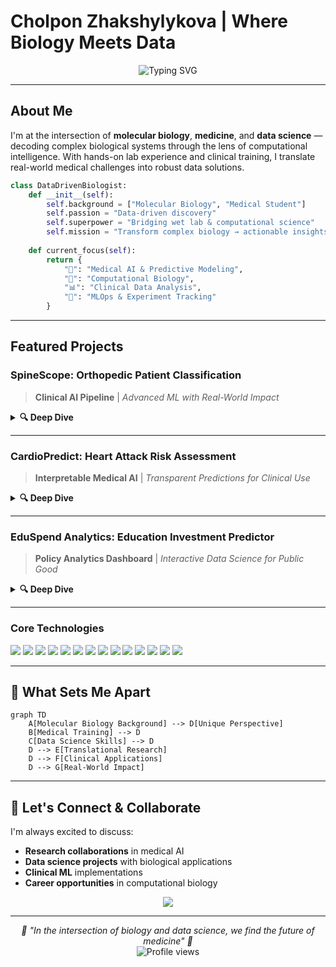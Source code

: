 #   Cholpon Zhakshylykova | Where Biology Meets Data

<div align="center">
  <img src="https://readme-typing-svg.herokuapp.com?font=Fira+Code&pause=1000&width=435&lines=Molecular+Biologist+%2B+Medical+Student;Data+Science+%26+ML+Engineer;Transforming+Biology+into+Insights" alt="Typing SVG" />
</div>

---

##   About Me

I'm at the intersection of **molecular biology**, **medicine**, and **data science** — decoding complex biological systems through the lens of computational intelligence. With hands-on lab experience and clinical training, I translate real-world medical challenges into robust data solutions.

```python
class DataDrivenBiologist:
    def __init__(self):
        self.background = ["Molecular Biology", "Medical Student"]
        self.passion = "Data-driven discovery"
        self.superpower = "Bridging wet lab & computational science"
        self.mission = "Transform complex biology → actionable insights"
    
    def current_focus(self):
        return {
            "🧠": "Medical AI & Predictive Modeling",
            "🔬": "Computational Biology",
            "📊": "Clinical Data Analysis",
            "🤖": "MLOps & Experiment Tracking"
        }
```

---

##   Featured Projects

###  SpineScope: Orthopedic Patient Classification
> **Clinical AI Pipeline** | *Advanced ML with Real-World Impact*

<details>
<summary><b>🔍 Deep Dive</b></summary>

**The Challenge:** Accurately classify orthopedic patients as "Abnormal" or "Normal" using clinical biomechanical data.

**My Solution:**
- 🔧 **Data Engineering**: Sophisticated preprocessing with SMOTE for class balancing
- 🧠 **Neural Architecture**: Custom PyTorch models with hyperparameter optimization
- 📊 **MLOps**: End-to-end experiment tracking with MLflow
- 📈 **Results**: Achieved high accuracy with robust cross-validation

**Tech Stack:** `Python` `PyTorch` `MLflow` `SMOTE` `pandas` `scikit-learn`

**Impact:** Demonstrates production-ready ML pipeline for clinical decision support

[🔗 **Explore Repository**](https://github.com/SuperDataScience-Community-Projects/SDS-CP033-spinescope/tree/main/submissions/team-members/cholpon-zhakshylykova)

</details>

---

###   CardioPredict: Heart Attack Risk Assessment
> **Interpretable Medical AI** | *Transparent Predictions for Clinical Use*

<details>
<summary><b>🔍 Deep Dive</b></summary>

**The Challenge:** Build interpretable models for predicting cardiovascular risk in patients.

**My Solution:**
- 🎯 **Model Development**: Custom risk prediction algorithms with clinical validation
- 🔍 **Interpretability**: SHAP values and feature importance for clinical transparency
- 📋 **Communication**: Clear risk visualization for both clinicians and patients
- 🏥 **Clinical Focus**: Designed with real-world medical workflow in mind

**Tech Stack:** `Python` `scikit-learn` `PyTorch` `SHAP` `pandas` `matplotlib`

**Impact:** Provides explainable AI for critical medical decisions

[🔗 **Explore Repository**](https://github.com/CZhakshylykova/Heart-Attack-Risk)

</details>

---

###   EduSpend Analytics: Education Investment Predictor
> **Policy Analytics Dashboard** | *Interactive Data Science for Public Good*

<details>
<summary><b>🔍 Deep Dive</b></summary>

**The Challenge:** Analyze education spending patterns and predict future government investment trends.

**My Solution:**
- 📊 **Data Analysis**: Comprehensive EDA revealing key spending drivers
- 🔮 **Predictive Modeling**: Regression models for spending forecasts
- 🌐 **Interactive Dashboard**: Live Streamlit app for stakeholder exploration
- 📈 **Actionable Insights**: Clear recommendations for policy makers

**Tech Stack:** `Python` `Streamlit` `pandas` `scikit-learn` `matplotlib` `seaborn`

**Impact:** Empowers data-driven education policy decisions

[🌐 **Live Dashboard**](https://edu-spends.streamlit.app/) | [🔗 **Repository**](https://github.com/CZhakshylykova/SDS-CP030-edu-spend/tree/main/submissions/team-members/cholpon-zhakshylykova)

</details>

---

### **Core Technologies**
<p align="left">
  <img src="https://img.shields.io/badge/Python-3776AB?style=for-the-badge&logo=python&logoColor=white"/>
  <img src="https://img.shields.io/badge/PyTorch-EE4C2C?style=for-the-badge&logo=pytorch&logoColor=white"/>
  <img src="https://img.shields.io/badge/scikit--learn-F7931E?style=for-the-badge&logo=scikit-learn&logoColor=white"/>
  <img src="https://img.shields.io/badge/Pandas-150458?style=for-the-badge&logo=pandas&logoColor=white"/>
  <img src="https://img.shields.io/badge/Numpy-013243?style=for-the-badge&logo=numpy&logoColor=white"/>
  <img src="https://img.shields.io/badge/MLflow-0194E2?style=for-the-badge&logo=mlflow&logoColor=white"/>
  <img src="https://img.shields.io/badge/Jupyter-F37626?style=for-the-badge&logo=jupyter&logoColor=white"/>
  <img src="https://img.shields.io/badge/Streamlit-FF4B4B?style=for-the-badge&logo=streamlit&logoColor=white"/>
  <img src="https://img.shields.io/badge/SHAP-FF6B6B?style=for-the-badge&logo=shap&logoColor=white"/>
  <img src="https://img.shields.io/badge/Matplotlib-11557c?style=for-the-badge&logo=matplotlib&logoColor=white"/>
  <img src="https://img.shields.io/badge/Seaborn-3776AB?style=for-the-badge&logo=seaborn&logoColor=white"/>
  <img src="https://img.shields.io/badge/Plotly-3F4F75?style=for-the-badge&logo=plotly&logoColor=white"/>
  <img src="https://img.shields.io/badge/Git-F05032?style=for-the-badge&logo=git&logoColor=white"/>
  <img src="https://img.shields.io/badge/GitHub%20Actions-2088FF?style=for-the-badge&logo=github-actions&logoColor=white"/>
</p>

---

## 🌟 What Sets Me Apart

```mermaid
graph TD
    A[Molecular Biology Background] --> D[Unique Perspective]
    B[Medical Training] --> D
    C[Data Science Skills] --> D
    D --> E[Translational Research]
    D --> F[Clinical Applications]
    D --> G[Real-World Impact]
```
---

## 🤝 Let's Connect & Collaborate

I'm always excited to discuss:
- **Research collaborations** in medical AI
- **Data science projects** with biological applications
- **Clinical ML** implementations
- **Career opportunities** in computational biology

<div align="center">
  <a href="https://www.linkedin.com/in/cholpon-zhakshylykova">
    <img src="https://img.shields.io/badge/LinkedIn-0077B5?style=for-the-badge&logo=linkedin&logoColor=white"/>
  </a>
</div>

---

<div align="center">
  <i>🧬 "In the intersection of biology and data science, we find the future of medicine" 🧬</i>
</div>

<div align="center">
  <img src="https://komarev.com/ghpvc/?username=CZhakshylykova&label=Profile%20views&color=0e75b6&style=flat" alt="Profile views" />
</div>
